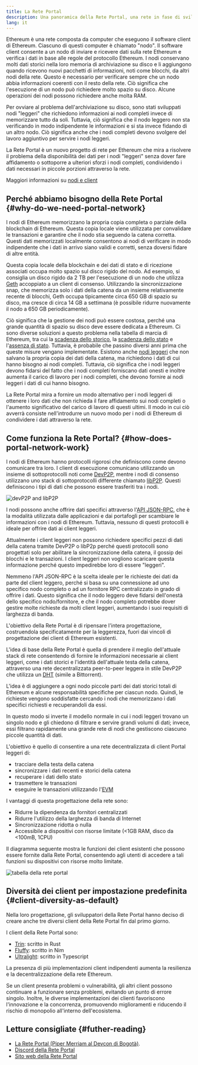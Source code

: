 ```yaml
---
title: La Rete Portal
description: Una panoramica della Rete Portal, una rete in fase di sviluppo progettata per supportare i client con risorse limitate.
lang: it
---
```


Ethereum è una rete composta da computer che eseguono il software client di Ethereum. Ciascuno di questi computer è chiamato "nodo". Il software client consente a un nodo di inviare e ricevere dati sulla rete Ethereum e verifica i dati in base alle regole del protocollo Ethereum. I nodi conservano molti dati storici nella loro memoria di archiviazione su disco e li aggiungono quando ricevono nuovi pacchetti di informazioni, noti come blocchi, da altri nodi della rete. Questo è necessario per verificare sempre che un nodo abbia informazioni coerenti con il resto della rete. Ciò significa che l'esecuzione di un nodo può richiedere molto spazio su disco. Alcune operazioni dei nodi possono richiedere anche molta RAM.

Per ovviare al problema dell'archiviazione su disco, sono stati sviluppati nodi "leggeri" che richiedono informazioni ai nodi completi invece di memorizzare tutto da soli. Tuttavia, ciò significa che il nodo leggero non sta verificando in modo indipendente le informazioni e si sta invece fidando di un altro nodo. Ciò significa anche che i nodi completi devono svolgere del lavoro aggiuntivo per servire i nodi leggeri.

La Rete Portal è un nuovo progetto di rete per Ethereum che mira a risolvere il problema della disponibilità dei dati per i nodi "leggeri" senza dover fare affidamento o sottoporre a ulteriori sforzi i nodi completi, condividendo i dati necessari in piccole porzioni attraverso la rete.

Maggiori informazioni su [nodi e client](/developers/docs/nodes-and-clients/)

## Perché abbiamo bisogno della Rete Portal \{#why-do-we-need-portal-network}

I nodi di Ethereum memorizzano la propria copia completa o parziale della blockchain di Ethereum. Questa copia locale viene utilizzata per convalidare le transazioni e garantire che il nodo stia seguendo la catena corretta. Questi dati memorizzati localmente consentono ai nodi di verificare in modo indipendente che i dati in arrivo siano validi e corretti, senza doversi fidare di altre entità.

Questa copia locale della blockchain e dei dati di stato e di ricezione associati occupa molto spazio sul disco rigido del nodo. Ad esempio, si consiglia un disco rigido da 2 TB per l'esecuzione di un nodo che utilizza [Geth](https://geth.ethereum.org) accoppiato a un client di consenso. Utilizzando la sincronizzazione snap, che memorizza solo i dati della catena da un insieme relativamente recente di blocchi, Geth occupa tipicamente circa 650 GB di spazio su disco, ma cresce di circa 14 GB a settimana (è possibile ridurre nuovamente il nodo a 650 GB periodicamente).

Ciò significa che la gestione dei nodi può essere costosa, perché una grande quantità di spazio su disco deve essere dedicata a Ethereum. Ci sono diverse soluzioni a questo problema nella tabella di marcia di Ethereum, tra cui la [scadenza dello storico](/roadmap/statelessness/#history-expiry), la [scadenza dello stato](/roadmap/statelessness/#state-expiry) e l'[assenza di stato](/roadmap/statelessness/). Tuttavia, è probabile che passino diversi anni prima che queste misure vengano implementate. Esistono anche [nodi leggeri](/developers/docs/nodes-and-clients/light-clients/) che non salvano la propria copia dei dati della catena, ma richiedono i dati di cui hanno bisogno ai nodi completi. Tuttavia, ciò significa che i nodi leggeri devono fidarsi del fatto che i nodi completi forniscano dati onesti e inoltre aumenta il carico di lavoro per i nodi completi, che devono fornire ai nodi leggeri i dati di cui hanno bisogno.

La Rete Portal mira a fornire un modo alternativo per i nodi leggeri di ottenere i loro dati che non richieda il fare affidamento sui nodi completi o l'aumento significativo del carico di lavoro di questi ultimi. Il modo in cui ciò avverrà consiste nell'introdurre un nuovo modo per i nodi di Ethereum di condividere i dati attraverso la rete.

## Come funziona la Rete Portal? \{#how-does-portal-network-work}

I nodi di Ethereum hanno protocolli rigorosi che definiscono come devono comunicare tra loro. I client di esecuzione comunicano utilizzando un insieme di sottoprotocolli noti come [DevP2P](/developers/docs/networking-layer/#devp2p), mentre i nodi di consenso utilizzano uno stack di sottoprotocolli differente chiamato [libP2P](/developers/docs/networking-layer/#libp2p). Questi definiscono i tipi di dati che possono essere trasferiti tra i nodi.

![devP2P and libP2P](portal-network-devp2p-libp2p.png)

I nodi possono anche offrire dati specifici attraverso l'[API JSON-RPC](/developers/docs/apis/json-rpc/), che è la modalità utilizzata dalle applicazioni e dai portafogli per scambiare le informazioni con i nodi di Ethereum. Tuttavia, nessuno di questi protocolli è ideale per offrire dati ai client leggeri.

Attualmente i client leggeri non possono richiedere specifici pezzi di dati della catena tramite DevP2P o libP2p perché questi protocolli sono progettati solo per abilitare la sincronizzazione della catena, il gossip dei blocchi e le transazioni. I client leggeri non vogliono scaricare questa informazione perché questo impedirebbe loro di essere "leggeri".

Nemmeno l'API JSON-RPC è la scelta ideale per le richieste dei dati da parte del client leggero, perché si basa su una connessione ad uno specifico nodo completo o ad un fornitore RPC centralizzato in grado di offrire i dati. Questo significa che il nodo leggero deve fidarsi dell'onestà dello specifico nodo/fornitore, e che il nodo completo potrebbe dover gestire molte richieste da molti client leggeri, aumentando i suoi requisiti di larghezza di banda.

L'obiettivo della Rete Portal è di ripensare l'intera progettazione, costruendola specificatamente per la leggerezza, fuori dai vincoli di progettazione dei client di Ethereum esistenti.

L'idea di base della Rete Portal è quella di prendere il meglio dell'attuale stack di rete consentendo di fornire le informazioni necessarie ai client leggeri, come i dati storici e l'identità dell'attuale testa della catena, attraverso una rete decentralizzata peer-to-peer leggera in stile DevP2P che utilizza un [DHT](https://en.wikipedia.org/wiki/Distributed_hash_table) (simile a Bittorrent).

L'idea è di aggiungere a ogni nodo piccole parti dei dati storici totali di Ethereum e alcune responsabilità specifiche per ciascun nodo. Quindi, le richieste vengono soddisfatte cercando i nodi che memorizzano i dati specifici richiesti e recuperandoli da essi.

In questo modo si inverte il modello normale in cui i nodi leggeri trovano un singolo nodo e gli chiedono di filtrare e servire grandi volumi di dati; invece, essi filtrano rapidamente una grande rete di nodi che gestiscono ciascuno piccole quantità di dati.

L'obiettivo è quello di consentire a una rete decentralizzata di client Portal leggeri di:

- tracciare della testa della catena
- sincronizzare i dati recenti e storici della catena
- recuperare i dati dello stato
- trasmettere le transazioni
- eseguire le transazioni utilizzando l'[EVM](/developers/docs/evm/)

I vantaggi di questa progettazione della rete sono:

- Ridurre la dipendenza da fornitori centralizzati
- Ridurre l'utilizzo della larghezza di banda di Internet
- Sincronizzazione ridotta o nulla
- Accessibile a dispositivi con risorse limitate (<1GB RAM, disco da <100mB, 1CPU)

Il diagramma seguente mostra le funzioni dei client esistenti che possono essere fornite dalla Rete Portal, consentendo agli utenti di accedere a tali funzioni su dispositivi con risorse molto limitate.

![tabella della rete portal](portal-network-table2.png)

## Diversità dei client per impostazione predefinita \{#client-diversity-as-default}

Nella loro progettazione, gli sviluppatori della Rete Portal hanno deciso di creare anche tre diversi client della Rete Portal fin dal primo giorno.

I client della Rete Portal sono:

- [Trin](https://github.com/ethereum/trin): scritto in Rust
- [Fluffy](https://nimbus.team/docs/fluffy.html): scritto in Nim
- [Ultralight](https://github.com/ethereumjs/ultralight): scritto in Typescript

La presenza di più implementazioni client indipendenti aumenta la resilienza e la decentralizzazione della rete Ethereum.

Se un client presenta problemi o vulnerabilità, gli altri client possono continuare a funzionare senza problemi, evitando un punto di errore singolo. Inoltre, le diverse implementazioni dei clienti favoriscono l'innovazione e la concorrenza, promuovendo miglioramenti e riducendo il rischio di monopolio all'interno dell'ecosistema.

## Letture consigliate \{#futher-reading}

- [La Rete Portal (Piper Merriam al Devcon di Bogotà)](https://www.youtube.com/watch?v=0stc9jnQLXA).
- [Discord della Rete Portal](https://discord.gg/6XFs56cX)
- [Sito web della Rete Portal](https://ethportal.net)
